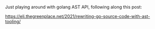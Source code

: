 Just playing around with golang AST API, following along this post:

https://eli.thegreenplace.net/2021/rewriting-go-source-code-with-ast-tooling/
